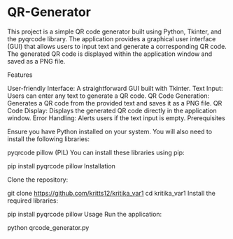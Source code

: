 # QR-Generator

This project is a simple QR code generator built using Python, Tkinter, and the pyqrcode library. The application provides a graphical user interface (GUI) that allows users to input text and generate a corresponding QR code. The generated QR code is displayed within the application window and saved as a PNG file.

Features

User-friendly Interface: A straightforward GUI built with Tkinter.
Text Input: Users can enter any text to generate a QR code.
QR Code Generation: Generates a QR code from the provided text and saves it as a PNG file.
QR Code Display: Displays the generated QR code directly in the application window.
Error Handling: Alerts users if the text input is empty.
Prerequisites

Ensure you have Python installed on your system. You will also need to install the following libraries:

pyqrcode
pillow (PIL)
You can install these libraries using pip:

pip install pyqrcode pillow
Installation

Clone the repository:

git clone https://github.com/kritts12/kritika_var1
cd kritika_var1
Install the required libraries:

pip install pyqrcode pillow
Usage Run the application:

python qrcode_generator.py
